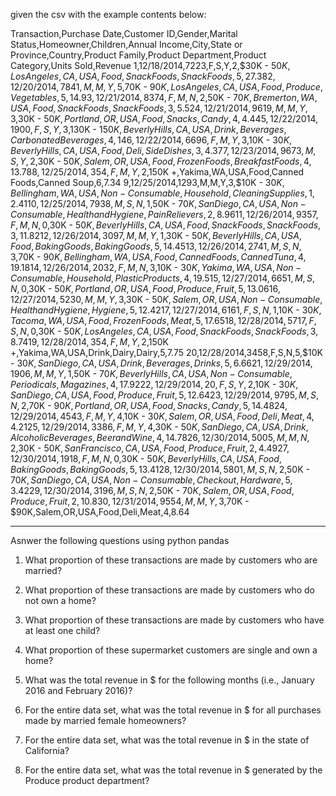 given the csv with the example contents below:

Transaction,Purchase Date,Customer ID,Gender,Marital Status,Homeowner,Children,Annual Income,City,State or Province,Country,Product Family,Product Department,Product Category,Units Sold,Revenue
1,12/18/2014,7223,F,S,Y,2,$30K - $50K,Los Angeles,CA,USA,Food,Snack Foods,Snack Foods,5,27.38
2,12/20/2014,7841,M,M,Y,5,$70K - $90K,Los Angeles,CA,USA,Food,Produce,Vegetables,5,14.9
3,12/21/2014,8374,F,M,N,2,$50K - $70K,Bremerton,WA,USA,Food,Snack Foods,Snack Foods,3,5.52
4,12/21/2014,9619,M,M,Y,3,$30K - $50K,Portland,OR,USA,Food,Snacks,Candy,4,4.44
5,12/22/2014,1900,F,S,Y,3,$130K - $150K,Beverly Hills,CA,USA,Drink,Beverages,Carbonated Beverages,4,14
6,12/22/2014,6696,F,M,Y,3,$10K - $30K,Beverly Hills,CA,USA,Food,Deli,Side Dishes,3,4.37
7,12/23/2014,9673,M,S,Y,2,$30K - $50K,Salem,OR,USA,Food,Frozen Foods,Breakfast Foods,4,13.78
8,12/25/2014,354,F,M,Y,2,$150K +,Yakima,WA,USA,Food,Canned Foods,Canned Soup,6,7.34
9,12/25/2014,1293,M,M,Y,3,$10K - $30K,Bellingham,WA,USA,Non-Consumable,Household,Cleaning Supplies,1,2.41
10,12/25/2014,7938,M,S,N,1,$50K - $70K,San Diego,CA,USA,Non-Consumable,Health and Hygiene,Pain Relievers,2,8.96
11,12/26/2014,9357,F,M,N,0,$30K - $50K,Beverly Hills,CA,USA,Food,Snack Foods,Snack Foods,3,11.82
12,12/26/2014,3097,M,M,Y,1,$30K - $50K,Beverly Hills,CA,USA,Food,Baking Goods,Baking Goods,5,14.45
13,12/26/2014,2741,M,S,N,3,$70K - $90K,Bellingham,WA,USA,Food,Canned Foods,Canned Tuna,4,19.18
14,12/26/2014,2032,F,M,N,3,$10K - $30K,Yakima,WA,USA,Non-Consumable,Household,Plastic Products,4,19.5
15,12/27/2014,6651,M,S,N,0,$30K - $50K,Portland,OR,USA,Food,Produce,Fruit,5,13.06
16,12/27/2014,5230,M,M,Y,3,$30K - $50K,Salem,OR,USA,Non-Consumable,Health and Hygiene,Hygiene,5,12.42
17,12/27/2014,6161,F,S,N,1,$10K - $30K,Tacoma,WA,USA,Food,Frozen Foods,Meat,5,17.65
18,12/28/2014,5717,F,S,N,0,$30K - $50K,Los Angeles,CA,USA,Food,Snack Foods,Snack Foods,3,8.74
19,12/28/2014,354,F,M,Y,2,$150K +,Yakima,WA,USA,Drink,Dairy,Dairy,5,7.75
20,12/28/2014,3458,F,S,N,5,$10K - $30K,San Diego,CA,USA,Drink,Beverages,Drinks,5,6.66
21,12/29/2014,1906,M,M,Y,1,$50K - $70K,Beverly Hills,CA,USA,Non-Consumable,Periodicals,Magazines,4,17.92
22,12/29/2014,20,F,S,Y,2,$10K - $30K,San Diego,CA,USA,Food,Produce,Fruit,5,12.64
23,12/29/2014,9795,M,S,N,2,$70K - $90K,Portland,OR,USA,Food,Snacks,Candy,5,14.48
24,12/29/2014,4543,F,M,Y,4,$10K - $30K,Salem,OR,USA,Food,Deli,Meat,4,4.21
25,12/29/2014,3386,F,M,Y,4,$30K - $50K,San Diego,CA,USA,Drink,Alcoholic Beverages,Beer and Wine,4,14.78
26,12/30/2014,5005,M,M,N,2,$30K - $50K,San Francisco,CA,USA,Food,Produce,Fruit,2,4.49
27,12/30/2014,1918,F,M,N,0,$30K - $50K,Beverly Hills,CA,USA,Food,Baking Goods,Baking Goods,5,13.41
28,12/30/2014,5801,M,S,N,2,$50K - $70K,San Diego,CA,USA,Non-Consumable,Checkout,Hardware,5,3.42
29,12/30/2014,3196,M,S,N,2,$50K - $70K,Salem,OR,USA,Food,Produce,Fruit,2,10.8
30,12/31/2014,9554,M,M,Y,3,$70K - $90K,Salem,OR,USA,Food,Deli,Meat,4,8.64


---
Asnwer the following questions using python pandas

1. What proportion of these transactions are made by customers who are married?
2. What proportion of these transactions are made by customers who do not own a home?
3. What proportion of these transactions are made by customers who have at least one child?
4. What proportion of these supermarket customers are single and own a home?

1. What was the total revenue in $ for the following months (i.e., January 2016 and February 2016)?
2. For the entire data set, what was the total revenue in $ for all purchases made by married female homeowners?
3. For the entire data set, what was the total revenue in $ in the state of California?
4. For the entire data set, what was the total revenue in $ generated by the Produce product department?